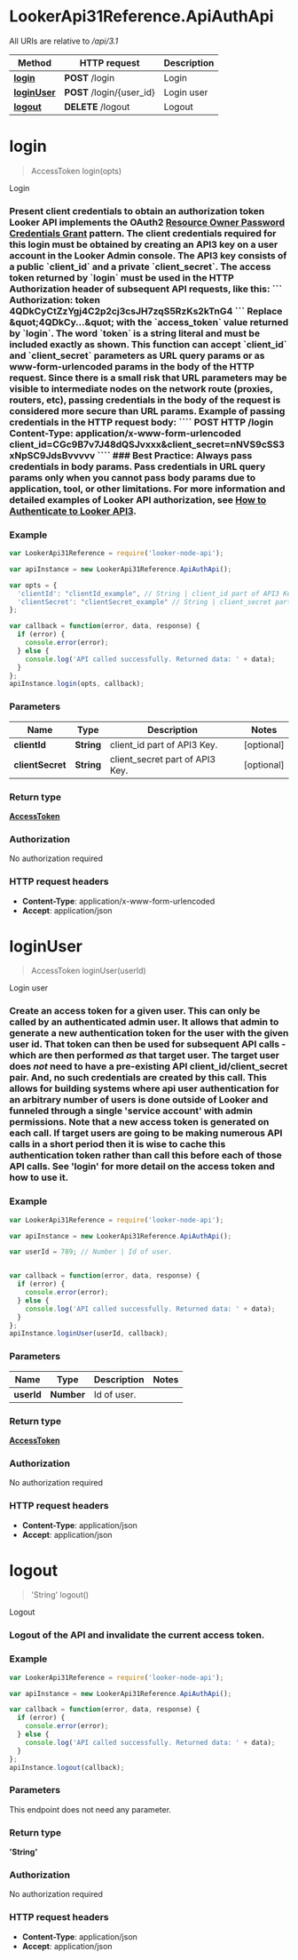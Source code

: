 # LookerApi31Reference.ApiAuthApi

All URIs are relative to */api/3.1*

Method | HTTP request | Description
------------- | ------------- | -------------
[**login**](ApiAuthApi.md#login) | **POST** /login | Login
[**loginUser**](ApiAuthApi.md#loginUser) | **POST** /login/{user_id} | Login user
[**logout**](ApiAuthApi.md#logout) | **DELETE** /logout | Logout


<a name="login"></a>
# **login**
> AccessToken login(opts)

Login

### Present client credentials to obtain an authorization token  Looker API implements the OAuth2 [Resource Owner Password Credentials Grant](https://looker.com/docs/r/api/outh2_resource_owner_pc) pattern. The client credentials required for this login must be obtained by creating an API3 key on a user account in the Looker Admin console. The API3 key consists of a public &#x60;client_id&#x60; and a private &#x60;client_secret&#x60;.  The access token returned by &#x60;login&#x60; must be used in the HTTP Authorization header of subsequent API requests, like this: &#x60;&#x60;&#x60; Authorization: token 4QDkCyCtZzYgj4C2p2cj3csJH7zqS5RzKs2kTnG4 &#x60;&#x60;&#x60; Replace \&quot;4QDkCy...\&quot; with the &#x60;access_token&#x60; value returned by &#x60;login&#x60;. The word &#x60;token&#x60; is a string literal and must be included exactly as shown.  This function can accept &#x60;client_id&#x60; and &#x60;client_secret&#x60; parameters as URL query params or as www-form-urlencoded params in the body of the HTTP request. Since there is a small risk that URL parameters may be visible to intermediate nodes on the network route (proxies, routers, etc), passing credentials in the body of the request is considered more secure than URL params.  Example of passing credentials in the HTTP request body: &#x60;&#x60;&#x60;&#x60; POST HTTP /login Content-Type: application/x-www-form-urlencoded  client_id&#x3D;CGc9B7v7J48dQSJvxxx&amp;client_secret&#x3D;nNVS9cSS3xNpSC9JdsBvvvvv &#x60;&#x60;&#x60;&#x60;  ### Best Practice: Always pass credentials in body params. Pass credentials in URL query params **only** when you cannot pass body params due to application, tool, or other limitations.  For more information and detailed examples of Looker API authorization, see [How to Authenticate to Looker API3](https://github.com/looker/looker-sdk-ruby/blob/master/authentication.md).

### Example
```javascript
var LookerApi31Reference = require('looker-node-api');

var apiInstance = new LookerApi31Reference.ApiAuthApi();

var opts = {
  'clientId': "clientId_example", // String | client_id part of API3 Key.
  'clientSecret': "clientSecret_example" // String | client_secret part of API3 Key.
};

var callback = function(error, data, response) {
  if (error) {
    console.error(error);
  } else {
    console.log('API called successfully. Returned data: ' + data);
  }
};
apiInstance.login(opts, callback);
```

### Parameters

Name | Type | Description  | Notes
------------- | ------------- | ------------- | -------------
 **clientId** | **String**| client_id part of API3 Key. | [optional]
 **clientSecret** | **String**| client_secret part of API3 Key. | [optional]

### Return type

[**AccessToken**](AccessToken.md)

### Authorization

No authorization required

### HTTP request headers

 - **Content-Type**: application/x-www-form-urlencoded
 - **Accept**: application/json

<a name="loginUser"></a>
# **loginUser**
> AccessToken loginUser(userId)

Login user

### Create an access token for a given user.  This can only be called by an authenticated admin user. It allows that admin to generate a new authentication token for the user with the given user id. That token can then be used for subsequent API calls - which are then performed *as* that target user.  The target user does *not* need to have a pre-existing API client_id/client_secret pair. And, no such credentials are created by this call.  This allows for building systems where api user authentication for an arbitrary number of users is done outside of Looker and funneled through a single &#39;service account&#39; with admin permissions. Note that a new access token is generated on each call. If target users are going to be making numerous API calls in a short period then it is wise to cache this authentication token rather than call this before each of those API calls.  See &#39;login&#39; for more detail on the access token and how to use it.

### Example
```javascript
var LookerApi31Reference = require('looker-node-api');

var apiInstance = new LookerApi31Reference.ApiAuthApi();

var userId = 789; // Number | Id of user.


var callback = function(error, data, response) {
  if (error) {
    console.error(error);
  } else {
    console.log('API called successfully. Returned data: ' + data);
  }
};
apiInstance.loginUser(userId, callback);
```

### Parameters

Name | Type | Description  | Notes
------------- | ------------- | ------------- | -------------
 **userId** | **Number**| Id of user. |

### Return type

[**AccessToken**](AccessToken.md)

### Authorization

No authorization required

### HTTP request headers

 - **Content-Type**: application/json
 - **Accept**: application/json

<a name="logout"></a>
# **logout**
> &#39;String&#39; logout()

Logout

### Logout of the API and invalidate the current access token.

### Example
```javascript
var LookerApi31Reference = require('looker-node-api');

var apiInstance = new LookerApi31Reference.ApiAuthApi();

var callback = function(error, data, response) {
  if (error) {
    console.error(error);
  } else {
    console.log('API called successfully. Returned data: ' + data);
  }
};
apiInstance.logout(callback);
```

### Parameters
This endpoint does not need any parameter.

### Return type

**&#39;String&#39;**

### Authorization

No authorization required

### HTTP request headers

 - **Content-Type**: application/json
 - **Accept**: application/json

